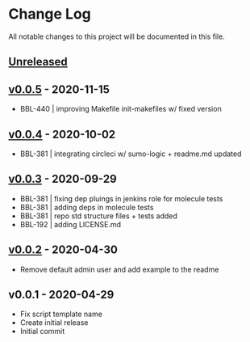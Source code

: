 # Change Log

All notable changes to this project will be documented in this file.

<a name="unreleased"></a>
## [Unreleased]



<a name="v0.0.5"></a>
## [v0.0.5] - 2020-11-15

- BBL-440 | improving Makefile init-makefiles w/ fixed version


<a name="v0.0.4"></a>
## [v0.0.4] - 2020-10-02

- BBL-381 | integrating circleci w/ sumo-logic + readme.md updated


<a name="v0.0.3"></a>
## [v0.0.3] - 2020-09-29

- BBL-381 | fixing dep pluings in jenkins role for molecule tests
- BBL-381 | adding deps in molecule tests
- BBL-381 | repo std structure files + tests added
- BBL-192 | adding LICENSE.md


<a name="v0.0.2"></a>
## [v0.0.2] - 2020-04-30

- Remove default admin user and add example to the readme


<a name="v0.0.1"></a>
## v0.0.1 - 2020-04-29

- Fix script template name
- Create initial release
- Initial commit


[Unreleased]: https://github.com/binbashar/ansible-role-jenkins-matrix-based-strategy/compare/v0.0.5...HEAD
[v0.0.5]: https://github.com/binbashar/ansible-role-jenkins-matrix-based-strategy/compare/v0.0.4...v0.0.5
[v0.0.4]: https://github.com/binbashar/ansible-role-jenkins-matrix-based-strategy/compare/v0.0.3...v0.0.4
[v0.0.3]: https://github.com/binbashar/ansible-role-jenkins-matrix-based-strategy/compare/v0.0.2...v0.0.3
[v0.0.2]: https://github.com/binbashar/ansible-role-jenkins-matrix-based-strategy/compare/v0.0.1...v0.0.2
